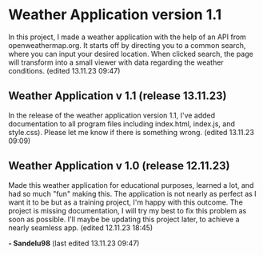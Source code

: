 # **Weather Application version 1.1**
In this project, I made a weather application with the help of an API from openweathermap.org.
It starts off by directing you to a common search, where you can input your desired location. When clicked search, 
  the page will transform into a small viewer with data regarding the weather conditions.
  (edited 13.11.23 09:47)


## **Weather Application v 1.1 (release 13.11.23)**

In the release of the weather application version 1.1, I've added documentation to all program files including index.html, index.js, and style.css).
Please let me know if there is something wrong. 
(edited 13.11.23 09:09)

## **Weather Application v 1.0 (release 12.11.23)**

Made this weather application for educational purposes, learned a lot, and had so much "fun" making this.
The application is not nearly as perfect as I want it to be but as a training project, I'm happy with this outcome.
The project is missing documentation, I will try my best to fix this problem as soon as possible. 
I'll maybe be updating this project later, to achieve a nearly seamless app.
(edited 12.11.23 18:45)

**- Sandelu98**
(last edited 13.11.23 09:47)

